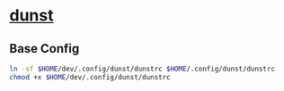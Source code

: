 # [dunst]

## Base Config

```bash
ln -sf $HOME/dev/.config/dunst/dunstrc $HOME/.config/dunst/dunstrc
chmod +x $HOME/dev/.config/dunst/dunstrc
```

[dunst]: https://github.com/dunst-project/dunst

